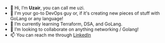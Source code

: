 - 👋 Hi, I’m **Uzair**, you can call me uzi.
- 👀 I'm your go-to DevOps guy or, if it's creating new pieces of stuff with GoLang or any language!
- 🌱 I’m currently learning Terraform, DSA, and GoLang.
- 💞️ I’m looking to collaborate on anything networking / Golang!
- 📫 You can reach me through [LinkedIn](https://www.linkedin.com/in/mohammed-uzair-0ba5b9181)

<!---
uzxrk/uzxrk is a ✨ special ✨ repository because its `README.md` (this file) appears on your GitHub profile.
You can click the Preview link to take a look at your changes.
--->
